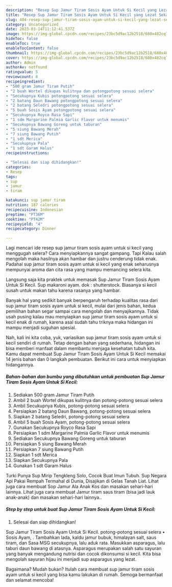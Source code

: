 ```yaml
---
description: "Resep Sup Jamur Tiram Sosis Ayam Untuk Si Kecil yang Lezat Sekali, Buat Buka Puasa Enak Banget"
title: "Resep Sup Jamur Tiram Sosis Ayam Untuk Si Kecil yang Lezat Sekali, Buat Buka Puasa Enak Banget"
slug: 404-resep-sup-jamur-tiram-sosis-ayam-untuk-si-kecil-yang-lezat-sekali-buat-buka-puasa-enak-banget
category: Uncategorized
date: 2023-03-14T11:12:41.537Z
image: https://img-global.cpcdn.com/recipes/23bc5d9ac12b2518/680x482cq70/sup-jamur-tiram-sosis-ayam-untuk-si-kecil-foto-resep-utama.jpg
hideToc: false
enableToc: true
enableTocContent: false
thumbnail: https://img-global.cpcdn.com/recipes/23bc5d9ac12b2518/680x482cq70/sup-jamur-tiram-sosis-ayam-untuk-si-kecil-foto-resep-utama.jpg
cover: https://img-global.cpcdn.com/recipes/23bc5d9ac12b2518/680x482cq70/sup-jamur-tiram-sosis-ayam-untuk-si-kecil-foto-resep-utama.jpg
author: Admin
authorAv: notfound
ratingvalue: 5
reviewcount: 8
recipeingredient:
- "500 gram Jamur Tiram Putih"
- "2 buah Wortel dikupas kulitnya dan potongpotong sesuai selera"
- "Secukupnya Kubis potongpotong sesuai selera"
- "2 batang Daun Bawang potongpotong sesuai selera"
- "2 batang Seledri potongpotong sesuai selera"
- "5 buah Sosis Ayam potongpotong sesuai selera"
- "Secukupnya Royco Rasa Sapi"
- "1 sdm Margarine Palmia Garlic Flavor untuk menumis"
- "Secukupnya Bawang Goreng untuk taburan"
- "5 siung Bawang Merah"
- "7 siung Bawang Putih"
- "1 sdt Merica"
- "Secukupnya Pala"
- "1 sdt Garam Halus"
recipeinstructions:

- "Selesai dan siap dihidangkan!"
categories:
- Resep
tags:
- sup
- jamur
- tiram

katakunci: sup jamur tiram 
nutrition: 187 calories
recipecuisine: Indonesian
preptime: "PT36M"
cooktime: "PT42M"
recipeyield: "4"
recipecategory: Dinner

---
```



Lagi mencari ide resep sup jamur tiram sosis ayam untuk si kecil yang menggugah selera? Cara menyiapkannya sangat gampang. Tapi Kalau salah mengolah maka hasilnya akan hambar dan justru cenderung tidak enak. Padahal sup jamur tiram sosis ayam untuk si kecil yang enak seharusnya mempunyai aroma dan cita rasa yang mampu memancing selera kita.


Langsung saja kita praktek untuk memasak Sup Jamur Tiram Sosis Ayam Untuk Si Kecil. Sup makaroni ayam. dok : shutterstock. Biasanya si kecil susah untuk makan tahu karena rasanya yang hambar.

Banyak hal yang sedikit banyak berpengaruh terhadap kualitas rasa dari sup jamur tiram sosis ayam untuk si kecil, mulai dari jenis bahan, kedua pemilihan bahan segar sampai cara mengolah dan menyajikannya. Tidak usah pusing kalau mau menyiapkan sup jamur tiram sosis ayam untuk si kecil enak di rumah, karena asal sudah tahu triknya maka hidangan ini mampu menjadi suguhan spesial.


Nah, kali ini kita coba, yuk, variasikan sup jamur tiram sosis ayam untuk si kecil sendiri di rumah. Tetap dengan bahan yang sederhana, hidangan ini bisa memberi manfaat dalam membantu menjaga kesehatan tubuh kita. Kamu dapat membuat Sup Jamur Tiram Sosis Ayam Untuk Si Kecil memakai 14 jenis bahan dan 0 langkah pembuatan. Berikut ini cara untuk menyiapkan hidangannya.

<!--inarticleads1-->

##### Bahan-bahan dan bumbu yang dibutuhkan untuk pembuatan Sup Jamur Tiram Sosis Ayam Untuk Si Kecil:

1. Sediakan 500 gram Jamur Tiram Putih
1. Ambil 2 buah Wortel dikupas kulitnya dan potong-potong sesuai selera
1. Ambil Secukupnya Kubis, potong-potong sesuai selera
1. Persiapkan 2 batang Daun Bawang, potong-potong sesuai selera
1. Siapkan 2 batang Seledri, potong-potong sesuai selera
1. Ambil 5 buah Sosis Ayam, potong-potong sesuai selera
1. Gunakan Secukupnya Royco Rasa Sapi
1. Persiapkan 1 sdm Margarine Palmia Garlic Flavor untuk menumis
1. Sediakan Secukupnya Bawang Goreng untuk taburan
1. Persiapkan 5 siung Bawang Merah
1. Persiapkan 7 siung Bawang Putih
1. Siapkan 1 sdt Merica
1. Siapkan Secukupnya Pala
1. Gunakan 1 sdt Garam Halus


Turki Punya Sup Mirip Tengkleng Solo, Cocok Buat Imun Tubuh. Sup Negara Api Pakai Rempah Termahal di Dunia, Disajikan di Gelas Tanah Liat. Lihat juga cara membuat Sop Jamur Ala Anak Kos dan masakan sehari-hari lainnya. Lihat juga cara membuat Jamur tiram saus tiram (bisa jadi lauk anak-anak) dan masakan sehari-hari lainnya.. 

<!--inarticleads2-->

##### Step by step untuk buat Sup Jamur Tiram Sosis Ayam Untuk Si Kecil:


1. Selesai dan siap dihidangkan!

Sup Jamur Tiram Sosis Ayam Untuk Si Kecil. potong-potong sesuai selera • Sosis Ayam, . Tambahkan lada, kaldu jamur bubuk, himalayan salt, saus tiram, dan Sasa MSG secukupnya, lalu aduk rata. Masukkan asparagus, lalu taburi daun bawang di atasnya. Asparagus merupakan salah satu sayuran yang banyak mengandung nutrisi dan cocok dikonsumsi si kecil. Kita bisa mengolah sayuran hijau ini menjadi sup asparagus yang lezat. 

Bagaimana? Mudah bukan? Itulah cara membuat sup jamur tiram sosis ayam untuk si kecil yang bisa kamu lakukan di rumah. Semoga bermanfaat dan selamat mencoba!
